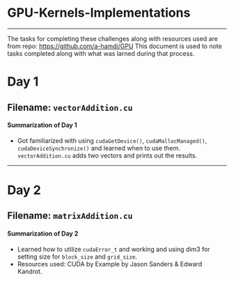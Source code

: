 # GPU-Kernels-Implementations
---

The tasks for completing these challenges along with resources used are from repo: https://github.com/a-hamdi/GPU
This document is used to note tasks completed along with what was larned during that process.

# Day 1

## Filename: `vectorAddition.cu`

#### Summarization of Day 1

- Got familiarized with using `cudaGetDevice()`, `cudaMallocManaged()`, `cudaDeviceSynchronize()` and learned when to use them. `vectorAddition.cu` adds two vectors and prints out the results.
---

# Day 2

## Filename: `matrixAddition.cu`

#### Summarization of Day 2
- Learned how to utilize `cudaError_t` and working and using dim3 for setting size for `block_size` and `grid_size`.
- Resources used: CUDA by Example by Jason Sanders & Edward Kandrot. 
